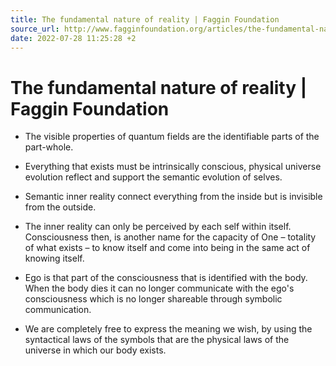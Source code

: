 ```yaml
---
title: The fundamental nature of reality | Faggin Foundation
source_url: http://www.fagginfoundation.org/articles/the-fundamental-nature-of-reality/
date: 2022-07-28 11:25:28 +2
---
```


# The fundamental nature of reality | Faggin Foundation

- The visible properties of quantum fields are the identifiable parts of the part-whole.

- Everything that exists must be intrinsically conscious, physical universe evolution reflect and support the semantic evolution of selves.

- Semantic inner reality connect everything from the inside but is invisible from the outside.

- The inner reality can only be perceived by each self within itself. Consciousness then, is another name for the capacity of One – totality of what exists – to know itself and come into being in the same act of knowing itself.

- Ego is that part of the consciousness that is identified with the body. When the body dies it can no longer communicate with the ego's consciousness which is no longer shareable through symbolic communication.

- We are completely free to express the meaning we wish, by using the syntactical laws of the symbols that are the physical laws of the universe in which our body exists.
